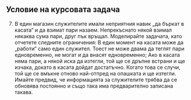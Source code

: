 ## Условие на курсовата задача

7. В един магазин служителите имали неприятния навик „да бъркат в касата“ и да
взимат пари назаем. Непрекъснато някой взимал някаква сума пари, друг пък връщал.
Моделирайте задачата, като отчетете следните ограничения: В един момент на касата
може да „работи“ само един служител. Тоест не може двама да теглят пари
едновременно, не могат и да внасят едновременно; Ако в касата няма пари, а някой 
иска да изтегли, той ще се дръпне встрани и ще изчака, докато в касата дойдат
достатъчно. Когато това се случи, той ще се вмъкне отново най-отпред на опашката и
ще изтегли. Имайте предвид, че информацията за служителите трябва да се обновява
постоянно и също така има предварително записана такава. 
